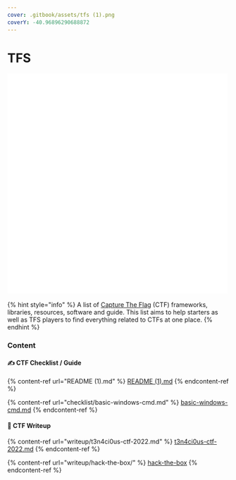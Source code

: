 ```yaml
---
cover: .gitbook/assets/tfs (1).png
coverY: -40.96896290688872
---
```


# TFS

![](<.gitbook/assets/TFS (1).png>)

{% hint style="info" %}
A list of [Capture The Flag](https://en.wikipedia.org/wiki/Capture\_the\_flag#Computer\_security) (CTF) frameworks, libraries, resources, software and guide. This list aims to help starters as well as TFS players to find everything related to CTFs at one place.
{% endhint %}

### Content

#### ✍️ CTF Checklist / Guide

{% content-ref url="README (1).md" %}
[README (1).md](<README (1).md>)
{% endcontent-ref %}

{% content-ref url="checklist/basic-windows-cmd.md" %}
[basic-windows-cmd.md](checklist/basic-windows-cmd.md)
{% endcontent-ref %}

#### 📕 CTF Writeup

{% content-ref url="writeup/t3n4ci0us-ctf-2022.md" %}
[t3n4ci0us-ctf-2022.md](writeup/t3n4ci0us-ctf-2022.md)
{% endcontent-ref %}

{% content-ref url="writeup/hack-the-box/" %}
[hack-the-box](writeup/hack-the-box/)
{% endcontent-ref %}
